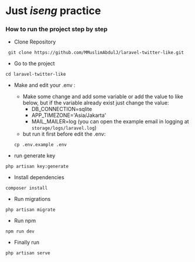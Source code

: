 # Just _iseng_ practice

### How to run the project step by step

-   Clone Repository

```
 git clone https://github.com/MMuslimAbdulJ/laravel-twitter-like.git
```

-   Go to the project

```
cd laravel-twitter-like
```

-   Make and edit your .env :

    -   Make some change and add some variable or add the value to like below, but if the variable already exist just change the value:
        -   DB_CONNECTION=sqlite
        -   APP_TIMEZONE='Asia/Jakarta'
        -   MAIL_MAILER=log (you can open the example email in logging at `storage/logs/laravel.log`)
    -   but run it first before edit the .env:

    ```
    cp .env.example .env
    ```

-   run generate key

```
php artisan key:generate
```

-   Install dependencies

```
composer install
```

-   Run migrations

```
php artisan migrate
```

- Run npm
~~~
npm run dev
~~~


-   Finally run

```
php artisan serve
```
